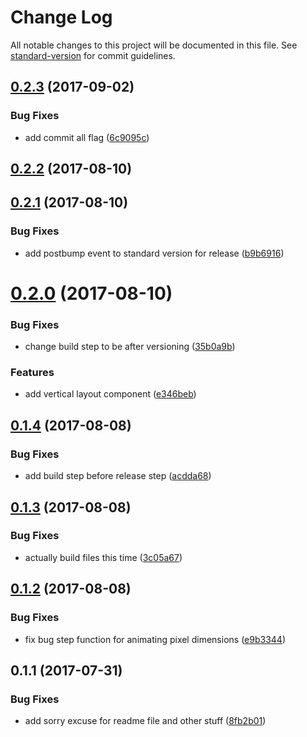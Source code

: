 # Change Log

All notable changes to this project will be documented in this file. See [standard-version](https://github.com/conventional-changelog/standard-version) for commit guidelines.

<a name="0.2.3"></a>
## [0.2.3](https://github.com/jamesehly/outkit/compare/v0.2.2...v0.2.3) (2017-09-02)


### Bug Fixes

* add commit all flag ([6c9095c](https://github.com/jamesehly/outkit/commit/6c9095c))



<a name="0.2.2"></a>
## [0.2.2](https://github.com/jamesehly/outkit/compare/v0.2.1...v0.2.2) (2017-08-10)



<a name="0.2.1"></a>
## [0.2.1](https://github.com/jamesehly/outkit/compare/v0.2.0...v0.2.1) (2017-08-10)


### Bug Fixes

* add postbump event to standard version for release ([b9b6916](https://github.com/jamesehly/outkit/commit/b9b6916))



<a name="0.2.0"></a>
# [0.2.0](https://github.com/jamesehly/outkit/compare/v0.1.4...v0.2.0) (2017-08-10)


### Bug Fixes

* change build step to be after versioning ([35b0a9b](https://github.com/jamesehly/outkit/commit/35b0a9b))


### Features

* add vertical layout component ([e346beb](https://github.com/jamesehly/outkit/commit/e346beb))



<a name="0.1.4"></a>
## [0.1.4](https://github.com/jamesehly/outkit/compare/v0.1.3...v0.1.4) (2017-08-08)


### Bug Fixes

* add build step before release step ([acdda68](https://github.com/jamesehly/outkit/commit/acdda68))



<a name="0.1.3"></a>
## [0.1.3](https://github.com/jamesehly/outkit/compare/v0.1.2...v0.1.3) (2017-08-08)


### Bug Fixes

* actually build files this time ([3c05a67](https://github.com/jamesehly/outkit/commit/3c05a67))



<a name="0.1.2"></a>
## [0.1.2](https://github.com/jamesehly/outkit/compare/v0.1.1...v0.1.2) (2017-08-08)


### Bug Fixes

* fix bug step function for animating pixel dimensions ([e9b3344](https://github.com/jamesehly/outkit/commit/e9b3344))



<a name="0.1.1"></a>
## 0.1.1 (2017-07-31)


### Bug Fixes

* add sorry excuse for  readme file and other stuff ([8fb2b01](https://github.com/jamesehly/outkit/commit/8fb2b01))
